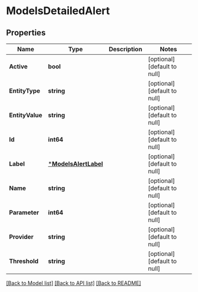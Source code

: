 # ModelsDetailedAlert

## Properties
Name | Type | Description | Notes
------------ | ------------- | ------------- | -------------
**Active** | **bool** |  | [optional] [default to null]
**EntityType** | **string** |  | [optional] [default to null]
**EntityValue** | **string** |  | [optional] [default to null]
**Id** | **int64** |  | [optional] [default to null]
**Label** | [***ModelsAlertLabel**](models.AlertLabel.md) |  | [optional] [default to null]
**Name** | **string** |  | [optional] [default to null]
**Parameter** | **int64** |  | [optional] [default to null]
**Provider** | **string** |  | [optional] [default to null]
**Threshold** | **string** |  | [optional] [default to null]

[[Back to Model list]](../README.md#documentation-for-models) [[Back to API list]](../README.md#documentation-for-api-endpoints) [[Back to README]](../README.md)


